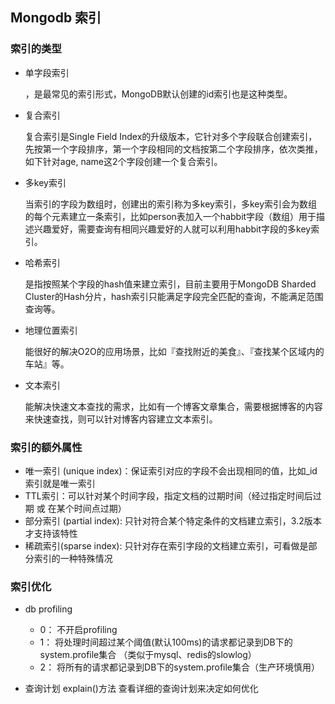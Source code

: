 ## Mongodb 索引
### 索引的类型
- 单字段索引

  ，是最常见的索引形式，MongoDB默认创建的id索引也是这种类型。

- 复合索引
  
  复合索引是Single Field Index的升级版本，它针对多个字段联合创建索引，先按第一个字段排序，第一个字段相同的文档按第二个字段排序，依次类推，如下针对age, name这2个字段创建一个复合索引。

- 多key索引
  
  当索引的字段为数组时，创建出的索引称为多key索引，多key索引会为数组的每个元素建立一条索引，比如person表加入一个habbit字段（数组）用于描述兴趣爱好，需要查询有相同兴趣爱好的人就可以利用habbit字段的多key索引。

- 哈希索引
  
  是指按照某个字段的hash值来建立索引，目前主要用于MongoDB Sharded Cluster的Hash分片，hash索引只能满足字段完全匹配的查询，不能满足范围查询等。

- 地理位置索引
  
  能很好的解决O2O的应用场景，比如『查找附近的美食』、『查找某个区域内的车站』等。

- 文本索引
  
  能解决快速文本查找的需求，比如有一个博客文章集合，需要根据博客的内容来快速查找，则可以针对博客内容建立文本索引。

### 索引的额外属性

- 唯一索引 (unique index)：保证索引对应的字段不会出现相同的值，比如_id索引就是唯一索引
- TTL索引：可以针对某个时间字段，指定文档的过期时间（经过指定时间后过期 或 在某个时间点过期）
- 部分索引 (partial index): 只针对符合某个特定条件的文档建立索引，3.2版本才支持该特性
- 稀疏索引(sparse index): 只针对存在索引字段的文档建立索引，可看做是部分索引的一种特殊情况


### 索引优化

- db profiling
  
  - 0： 不开启profiling
  - 1： 将处理时间超过某个阈值(默认100ms)的请求都记录到DB下的system.profile集合 （类似于mysql、redis的slowlog）
  - 2： 将所有的请求都记录到DB下的system.profile集合（生产环境慎用）

- 查询计划 explain()方法 查看详细的查询计划来决定如何优化